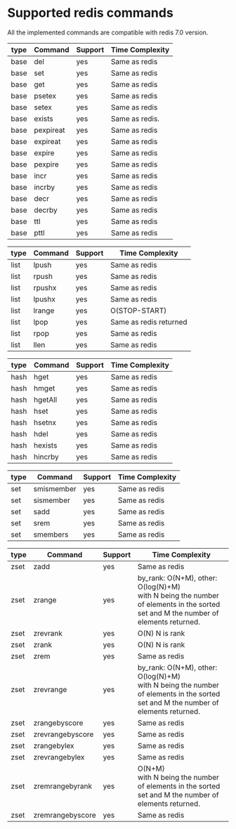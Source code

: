 # Supported redis commands

All the implemented commands are compatible with redis 7.0 version.

| type | Command   | Support | Time Complexity |
| ---- | --------- | ------- | --------------- |
| base | del       | yes     | Same as redis   |
| base | set       | yes     | Same as redis   |
| base | get       | yes     | Same as redis   |
| base | psetex    | yes     | Same as redis   |
| base | setex     | yes     | Same as redis   |
| base | exists    | yes     | Same as redis.  |
| base | pexpireat | yes     | Same as redis   |
| base | expireat  | yes     | Same as redis   |
| base | expire    | yes     | Same as redis   |
| base | pexpire   | yes     | Same as redis   |
| base | incr      | yes     | Same as redis   |
| base | incrby    | yes     | Same as redis   |
| base | decr      | yes     | Same as redis   |
| base | decrby    | yes     | Same as redis   |
| base | ttl       | yes     | Same as redis   |
| base | pttl      | yes     | Same as redis   |

| type | Command | Support | Time Complexity        |
| ---- | ------- | ------- | ---------------------- |
| list | lpush   | yes     | Same as redis          |
| list | rpush   | yes     | Same as redis          |
| list | rpushx  | yes     | Same as redis          |
| list | lpushx  | yes     | Same as redis          |
| list | lrange  | yes     | O(STOP-START)          |
| list | lpop    | yes     | Same as redis returned |
| list | rpop    | yes     | Same as redis          |
| list | llen    | yes     | Same as redis          |

| type | Command | Support | Time Complexity |
| ---- | ------- | ------- | --------------- |
| hash | hget    | yes     | Same as redis   |
| hash | hmget   | yes     | Same as redis   |
| hash | hgetAll | yes     | Same as redis   |
| hash | hset    | yes     | Same as redis   |
| hash | hsetnx  | yes     | Same as redis   |
| hash | hdel    | yes     | Same as redis   |
| hash | hexists | yes     | Same as redis   |
| hash | hincrby | yes     | Same as redis   |

| type | Command    | Support | Time Complexity |
| ---- | ---------- | ------- | --------------- |
| set  | smismember | yes     | Same as redis   |
| set  | sismember  | yes     | Same as redis   |
| set  | sadd       | yes     | Same as redis   |
| set  | srem       | yes     | Same as redis   |
| set  | smembers   | yes     | Same as redis   |

| type | Command          | Support | Time Complexity                                                                                                                       |
| ---- | ---------------- | ------- | ------------------------------------------------------------------------------------------------------------------------------------- |
| zset | zadd             | yes     | Same as redis                                                                                                                         |
| zset | zrange           | yes     | by_rank: O(N+M), other: O(log(N)+M) <br> with N being the number of elements in the sorted set and M the number of elements returned. |
| zset | zrevrank         | yes     | O(N) N is rank                                                                                                                        |
| zset | zrank            | yes     | O(N) N is rank                                                                                                                        |
| zset | zrem             | yes     | Same as redis                                                                                                                         |
| zset | zrevrange        | yes     | by_rank: O(N+M), other: O(log(N)+M) <br> with N being the number of elements in the sorted set and M the number of elements returned. |
| zset | zrangebyscore    | yes     | Same as redis                                                                                                                         |
| zset | zrevrangebyscore | yes     | Same as redis                                                                                                                         |
| zset | zrangebylex      | yes     | Same as redis                                                                                                                         |
| zset | zrevrangebylex   | yes     | Same as redis                                                                                                                         |
| zset | zremrangebyrank  | yes     | O(N+M) <br> with N being the number of elements in the sorted set and M the number of elements returned.                              |
| zset | zremrangebyscore | yes     | Same as redis                                                                                                                         |
